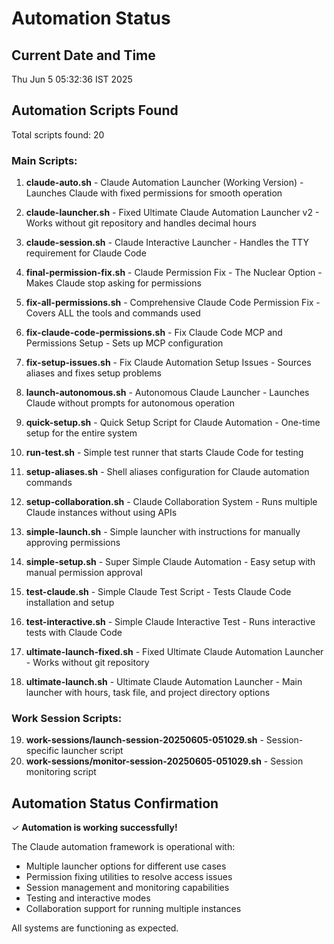# Automation Status

## Current Date and Time
Thu Jun  5 05:32:36 IST 2025

## Automation Scripts Found

Total scripts found: 20

### Main Scripts:

1. **claude-auto.sh** - Claude Automation Launcher (Working Version) - Launches Claude with fixed permissions for smooth operation

2. **claude-launcher.sh** - Fixed Ultimate Claude Automation Launcher v2 - Works without git repository and handles decimal hours

3. **claude-session.sh** - Claude Interactive Launcher - Handles the TTY requirement for Claude Code

4. **final-permission-fix.sh** - Claude Permission Fix - The Nuclear Option - Makes Claude stop asking for permissions

5. **fix-all-permissions.sh** - Comprehensive Claude Code Permission Fix - Covers ALL the tools and commands used

6. **fix-claude-code-permissions.sh** - Fix Claude Code MCP and Permissions Setup - Sets up MCP configuration

7. **fix-setup-issues.sh** - Fix Claude Automation Setup Issues - Sources aliases and fixes setup problems

8. **launch-autonomous.sh** - Autonomous Claude Launcher - Launches Claude without prompts for autonomous operation

9. **quick-setup.sh** - Quick Setup Script for Claude Automation - One-time setup for the entire system

10. **run-test.sh** - Simple test runner that starts Claude Code for testing

11. **setup-aliases.sh** - Shell aliases configuration for Claude automation commands

12. **setup-collaboration.sh** - Claude Collaboration System - Runs multiple Claude instances without using APIs

13. **simple-launch.sh** - Simple launcher with instructions for manually approving permissions

14. **simple-setup.sh** - Super Simple Claude Automation - Easy setup with manual permission approval

15. **test-claude.sh** - Simple Claude Test Script - Tests Claude Code installation and setup

16. **test-interactive.sh** - Simple Claude Interactive Test - Runs interactive tests with Claude Code

17. **ultimate-launch-fixed.sh** - Fixed Ultimate Claude Automation Launcher - Works without git repository

18. **ultimate-launch.sh** - Ultimate Claude Automation Launcher - Main launcher with hours, task file, and project directory options

### Work Session Scripts:

19. **work-sessions/launch-session-20250605-051029.sh** - Session-specific launcher script
20. **work-sessions/monitor-session-20250605-051029.sh** - Session monitoring script

## Automation Status Confirmation

✓ **Automation is working successfully!**

The Claude automation framework is operational with:
- Multiple launcher options for different use cases
- Permission fixing utilities to resolve access issues
- Session management and monitoring capabilities
- Testing and interactive modes
- Collaboration support for running multiple instances

All systems are functioning as expected.